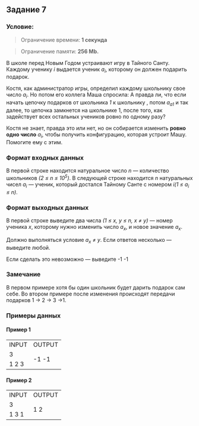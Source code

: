 ## Задание 7

### Условие:

> Ограничение времени: **1 секунда**

> Ограничение памяти: **256 Mb.**

В школе перед Новым Годом устраивают игру в Тайного Санту. 
Каждому ученику *i* выдается ученик *a<sub>i</sub>*, которому он должен подарить подарок.

Костя, как администратор игры, определил каждому школьнику свое число *a<sub>i</sub>*. 
Но потом его коллега Маша спросила: А правда ли, что если начать цепочку подарков от школьника *1* к школьнику , потом *a<sub>a1</sub>* и так далее, то цепочка замкнется на школьнике 1, после того, как задействует всех остальных учеников ровно по одному разу?

Костя не знает, правда это или нет, но он собирается изменить **ровно одно число** *a<sub>i</sub>*, чтобы получить конфигурацию, которая устроит Машу. 
Помогите ему с этим.

### Формат входных данных

В первой строке находится натуральное число *n* — количество школьников *(2 ≤ n ≤ 10<sup>5</sup>)*. 
В следующей строке находится *n* натуральных чисел *a<sub>i</sub>* — ученик, который достался Тайному Санте с номером *i(1 ≤ a<sub>i</sub> ≤ n)*.

### Формат выходных данных

В первой строке выведите два числа *(1 ≤ x, y ≤ n, x &ne; y)* — номер ученика *x*, которому нужно изменить число *a<sub>x</sub>*, и новое значение *a<sub>x</sub>*.

Должно выполняться условие *a<sub>x</sub> &ne; y*.
Если ответов несколько — выведите любой.

Если сделать это невозможно — выведите -1 -1

### Замечание

В первом примере хотя бы один школьник будет дарить подарок сам себе.
Во втором примере после изменения происходят передачи подарков 1 → 2 → 3 →1.

### Примеры данных

#### Пример 1

<table>
    <tr>
        <td>INPUT</td>
        <td>OUTPUT</td>
    </tr>
    <tr>
        <td>3</td>
        <td rowspan="2">-1 -1</td>
    </tr>    
    <tr>
        <td>1 2 3</td>
    </tr>
</table>

#### Пример 2

<table>
    <tr>
        <td>INPUT</td>
        <td>OUTPUT</td>
    </tr>
    <tr>
        <td>3</td>
        <td rowspan="2">1 2</td>
    </tr>    
    <tr>
        <td>1 3 1</td>
    </tr>
</table>